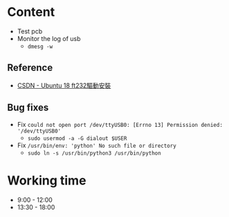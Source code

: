 # Content  
- Test pcb
- Monitor the log of usb
	- ```dmesg -w```
## Reference
- [CSDN - Ubuntu 18 ft232驅動安裝](https://blog.csdn.net/qq_41035283/article/details/125394394)
## Bug fixes  
- Fix ```could not open port /dev/ttyUSB0: [Errno 13] Permission denied: '/dev/ttyUSB0'```
	- ```sudo usermod -a -G dialout $USER```
- Fix ```/usr/bin/env: 'python' No such file or directory```
	- ```sudo ln -s /usr/bin/python3 /usr/bin/python```
# Working time  
- 9:00 - 12:00   
- 13:30 - 18:00